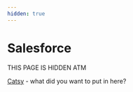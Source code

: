 ```yaml
---
hidden: true
---
```


# Salesforce

THIS PAGE IS HIDDEN ATM

[Catsy](https://app.gitbook.com/u/pzlyM66uIvRNhzdXvX8ZQisbEtH2 "mention") - what did you want to put in here?
